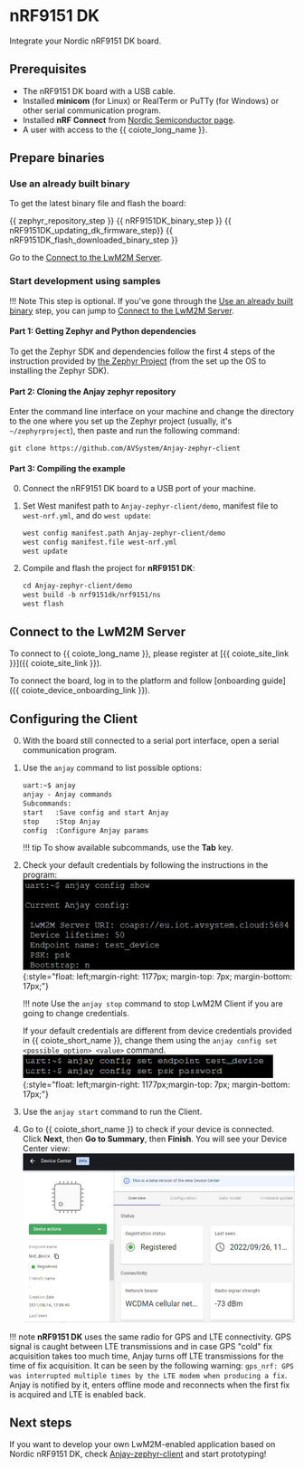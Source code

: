 # nRF9151 DK

Integrate your Nordic nRF9151 DK board.

## Prerequisites

- The nRF9151 DK board with a USB cable.
- Installed **minicom** (for Linux) or RealTerm or PuTTy (for Windows) or other serial communication program.
- Installed **nRF Connect** from [Nordic Semiconductor page](https://www.nordicsemi.com/Products/Development-tools/nrf-connect-for-desktop).
- A user with access to the {{ coiote_long_name }}.


## Prepare binaries
### Use an already built binary

To get the latest binary file and flash the board:

{{ zephyr_repository_step }}
{{ nRF9151DK_binary_step }}
{{ nRF9151DK_updating_dk_firmware_step}}
{{ nRF9151DK_flash_downloaded_binary_step }}

Go to the [Connect to the LwM2M Server](#connect-to-the-lwm2m-server).

### Start development using samples
!!! Note
    This step is optional. If you've gone through the [Use an already built binary](#use-an-already-built-binary) step, you can jump to [Connect to the LwM2M Server](#connect-to-the-lwm2m-server).


#### Part 1: Getting Zephyr and Python dependencies

To get the Zephyr SDK and dependencies follow the first 4 steps of the instruction provided by [the Zephyr Project](https://docs.zephyrproject.org/latest/getting_started/index.html) (from the set up the OS to installing the Zephyr SDK).

#### Part 2: Cloning the Anjay zephyr repository

Enter the command line interface on your machine and change the directory to the one where you set up the Zephyr project (usually, it's `~/zephyrproject`), then paste and run the following command:

   ```
   git clone https://github.com/AVSystem/Anjay-zephyr-client
   ```

#### Part 3: Compiling the example

0. Connect the nRF9151 DK board to a USB port of your machine.
0. Set West manifest path to `Anjay-zephyr-client/demo`, manifest file to `west-nrf.yml`, and do `west update`:

    ```
    west config manifest.path Anjay-zephyr-client/demo
    west config manifest.file west-nrf.yml
    west update
    ```

0. Compile and flash the project for **nRF9151 DK**:


    ```
    cd Anjay-zephyr-client/demo
    west build -b nrf9151dk/nrf9151/ns
    west flash
    ```

## Connect to the LwM2M Server

To connect to {{ coiote_long_name }}, please register at [{{ coiote_site_link }}]({{ coiote_site_link }}).

To connect the board, log in to the platform and follow [onboarding guide]({{ coiote_device_onboarding_link }}).

## Configuring the Client

0. With the board still connected to a serial port interface, open a serial communication program.
0. Use the `anjay` command to list possible options:

    ```
    uart:~$ anjay
    anjay - Anjay commands
    Subcommands:
    start   :Save config and start Anjay
    stop    :Stop Anjay
    config  :Configure Anjay params
    ```

    !!! tip
        To show available subcommands, use the **Tab** key.

0. Check your default credentials by following the instructions in the program:
    ![Anjay configuration](images/anjay_config.png "Anjay configuration"){:style="float: left;margin-right: 1177px; margin-top: 7px; margin-bottom: 17px;"}

    !!! note
        Use the `anjay stop` command to stop LwM2M Client if you are going to change credentials.

    If your default credentials are different from device credentials provided in {{ coiote_short_name }}, change them using the `anjay config set <possible_option> <value>` command.
    <br/>
    ![Anjay set configuration](images/anjay_config_set.PNG "Anjay set configuration"){:style="float: left;margin-right: 1177px;margin-top: 7px; margin-bottom: 17px;"}


0. Use the `anjay start` command to run the Client.
0. Go to {{ coiote_short_name }} to check if your device is connected. Click **Next**, then **Go to Summary**, then **Finish**. You will see your Device Center view:
    ![Registered device](images/registered_device.png "Registered device")

!!! note
    **nRF9151 DK** uses the same radio for GPS and LTE connectivity. GPS signal is
    caught between LTE transmissions and in case GPS "cold" fix acquisition takes
    too much time, Anjay turns off LTE transmissions for the time of fix acquisition.
    It can be seen by the following warning: `gps_nrf: GPS was interrupted multiple
    times by the LTE modem when producing a fix`. Anjay is notified by it, enters
    offline mode and reconnects when the first fix is acquired and LTE is enabled back.


## Next steps

If you want to develop your own LwM2M-enabled application based on Nordic nRF9151 DK, check [Anjay-zephyr-client](https://github.com/AVSystem/Anjay-zephyr-client) and start prototyping!
